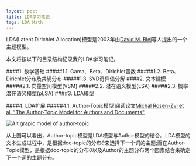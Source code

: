 ```yaml
---
layout: post
title: LDA学习笔记
tags: LDA Math
---
```


LDA(Latent Dirichlet Allocation)模型是2003年由[David M. Blei](http://www.cs.princeton.edu/~blei/)等人提出的一个主题模型。

本文将按以下的目录结构记录我的LDA学习笔记。

####1. 数学基础
#####1.1. Gama、Beta、Dirichlet函数
#####1.2. Beta、Dirichlet分布及共轭分布
#####1.3. SVD奇异值分解
####2. 文本建模
#####2.1. 向量空间模型(VSM)
#####2.2. 潜在语义模型(LSA)
#####2.3. 概率潜在语义模型(pLSA)
####3. LDA模型


####4. LDA扩展
#####4.1. Author-Topic模型
阅读论文[Michal Rosen-Zvi et al. "The Author-Topic Model for Authors and Documents"](http://psiexp.ss.uci.edu/research/papers/uai04_v8.pdf)

![Alt grapic model of author-topic](/note/images/author-topic.png)

从上图可以看出，Author-topic模型是LDA模型与Author模型的结合。LDA模型的文本生成过程中，是根据doc-topic的分布$\theta$来选择下一个词的主题;而在Author-Topic模型，是根据doc-topic的分布$\theta$以及Author的主题分布两个因素结合来确定下一个词的主题分布。